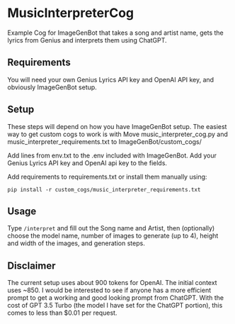 # MusicInterpreterCog
Example Cog for ImageGenBot that takes a song and artist name, gets the lyrics from Genius and interprets them using ChatGPT.

## Requirements
You will need your own Genius Lyrics API key and OpenAI API key, and obviously ImageGenBot setup.

## Setup
These steps will depend on how you have ImageGenBot setup.  The easiest way to get custom cogs to work is with 
Move music_interpreter_cog.py and music_interpreter_requirements.txt to ImageGenBot/custom_cogs/

Add lines from env.txt to the .env included with ImageGenBot.  Add your Genius Lyrics API key and OpenAI api key to the fields.

Add requirements to requirements.txt or install them manually using:

`pip install -r custom_cogs/music_interpreter_requirements.txt`

## Usage

Type `/interpret` and fill out the Song name and Artist, then (optionally) choose the model name, number of images to generate (up to 4), height and width of the images, and generation steps.


## Disclaimer
The current setup uses about 900 tokens for OpenAI.  The initial context uses ~850.  I would be interested to see if anyone has a more efficient prompt to get a working and good looking prompt from ChatGPT.  With the cost of GPT 3.5 Turbo (the model I have set for the ChatGPT portion), this comes to less than $0.01 per request.
